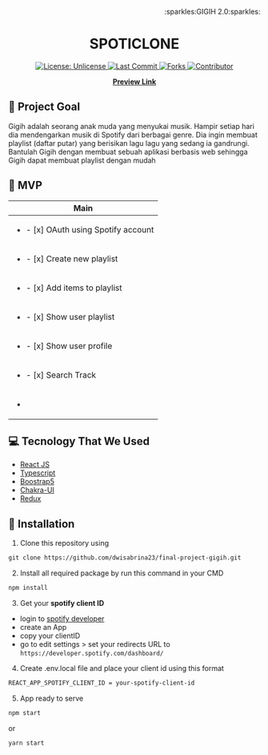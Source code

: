 <p align="right">:sparkles:GIGIH 2.0:sparkles:</p>
<h1 align="center">SPOTICLONE</h1>

<p align="center">
<a href="http://unlicense.org/">
<img src="https://img.shields.io/github/license/dwisabrina23/final-project-gigih?style=flat-square" alt="License: Unlicense">
</a>

<a href="https://github.com/dwisabrina23/final-project-gigih">
<img src="https://img.shields.io/github/last-commit/dwisabrina23/final-project-gigih?style=flat-square" alt="Last Commit">
</a>

<a href="https://github.com/markdown-templates/markdown-snippets/fork">
<img src="https://img.shields.io/github/forks/dwisabrina23/final-project-gigih?style=flat-square" alt="Forks">
</a>
  
<a href="https://github.com/dwisabrina23/final-project-gigih/graphs/contributors">
<img src="https://img.shields.io/github/contributors/dwisabrina23/final-project-gigih?style=flat-square" alt="Contributor">
</a>
</p>


<p align="center">
<strong><a href="https://spotify-clone-sabrina.netlify.app/">Preview Link</a></strong>
</p>

## 🎯 Project Goal
Gigih adalah seorang anak muda yang menyukai musik. Hampir setiap hari dia
mendengarkan musik di Spotify dari berbagai genre. Dia ingin membuat playlist (daftar
putar) yang berisikan lagu lagu yang sedang ia gandrungi. Bantulah Gigih dengan
membuat sebuah aplikasi berbasis web sehingga Gigih dapat membuat playlist dengan
mudah

## 🚩 MVP
| Main |
| -----------|
| <ul><li>- [x] OAuth using Spotify account</li> |
| <ul><li>- [x] Create new playlist</li> |
| <ul><li>- [x] Add items to playlist</li> |
| <ul><li>- [x] Show user playlist</li> |
| <ul><li>- [x] Show user profile</li> |
| <ul><li>- [x] Search Track </li> |
| <ul><li> </li>| <ul><li> </li> |

## 💻 Tecnology That We Used
  * [React JS](reactjs.org)
  * [Typescript](typescriptlang.org/)
  * [Boostrap5](https://getbootstrap.com/docs/5.0/getting-started/introduction/)
  * [Chakra-UI](https://chakra-ui.com/)
  * [Redux](redux.js.org)
  
## 🚀 Installation
1. Clone this repository using 
```html
git clone https://github.com/dwisabrina23/final-project-gigih.git
```
  
2. Install all required package by run this command in your CMD
```html
npm install
```
3. Get your **spotify client ID**
  - login to [spotify developer](https://developer.spotify.com/dashboard/)
  - create an App
  - copy your clientID
  - go to edit settings > set your redirects URL to ```https://developer.spotify.com/dashboard/```
  
4. Create .env.local file and place your client id using this format
```html
REACT_APP_SPOTIFY_CLIENT_ID = your-spotify-client-id
```
5. App ready to serve
```html
npm start
```
  or
```html
yarn start
```
